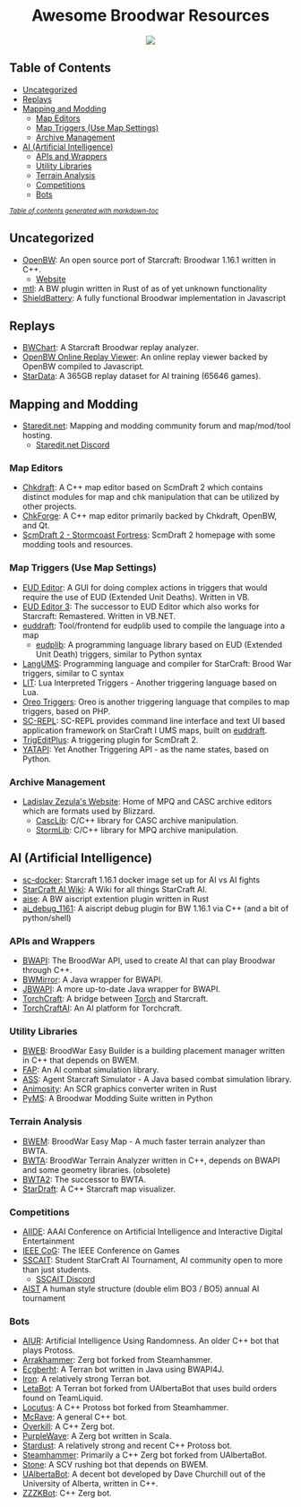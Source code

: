 <div align="center">
  <h1>
    Awesome Broodwar Resources
  </h1>

![](https://badgen.net/github/last-commit/TheEngineeringBay/Awesome-Broodwar-Resources)
</div>

## Table of Contents
- [Uncategorized](#uncategorized)
- [Replays](#replays)
- [Mapping and Modding](#mapping-and-modding)
  * [Map Editors](#map-editors)
  * [Map Triggers (Use Map Settings)](#map-triggers--use-map-settings-)
  * [Archive Management](#archive-management)
- [AI (Artificial Intelligence)](#ai--artificial-intelligence-)
  * [APIs and Wrappers](#apis-and-wrappers)
  * [Utility Libraries](#utility-libraries)
  * [Terrain Analysis](#terrain-analysis)
  * [Competitions](#competitions)
  * [Bots](#bots)

<small><i><a href='http://ecotrust-canada.github.io/markdown-toc/'>Table of contents generated with markdown-toc</a></i></small>


## Uncategorized
- [OpenBW](https://github.com/OpenBW/openbw): An open source port of Starcraft: Broodwar 1.16.1 written in C++.
  - [Website](http://www.openbw.com/)
- [mtl](https://github.com/neivv/mtl): A BW plugin written in Rust of as of yet unknown functionality 
- [ShieldBattery](https://github.com/ShieldBattery/ShieldBattery): A fully functional Broodwar implementation in Javascript

## Replays
- [BWChart](https://bwchart.wordpress.com/): A Starcraft Broodwar replay analyzer.
- [OpenBW Online Replay Viewer](http://www.openbw.com/replay-viewer/): An online replay viewer backed by OpenBW compiled to Javascript.
- [StarData](https://github.com/TorchCraft/StarData): A 365GB replay dataset for AI training (65646 games).

## Mapping and Modding
- [Staredit.net](http://www.staredit.net/): Mapping and modding community forum and map/mod/tool hosting.
  - [Staredit.net Discord](https://discord.gg/rKs3NDc)

### Map Editors
- [Chkdraft](https://github.com/jjf28/Chkdraft): A C++ map editor based on ScmDraft 2 which contains distinct modules for map and chk manipulation that can be utilized by other projects.
- [ChkForge](https://github.com/heinermann/ChkForge): A C++ map editor primarily backed by Chkdraft, OpenBW, and Qt.
- [ScmDraft 2 - Stormcoast Fortress](http://www.stormcoast-fortress.net/): ScmDraft 2 homepage with some modding tools and resources.
 
### Map Triggers (Use Map Settings)
- [EUD Editor](https://github.com/Buizz/EUDEditor): A GUI for doing complex actions in triggers that would require the use of EUD (Extended Unit Deaths). Written in VB.
- [EUD Editor 3](https://github.com/Buizz/EUD-Editor-3): The successor to EUD Editor which also works for Starcraft: Remastered. Written in VB.NET.
- [euddraft](https://github.com/phu54321/euddraft): Tool/frontend for eudplib used to compile the language into a map
  - [eudplib](https://github.com/phu54321/eudplib): A programming language library based on EUD (Extended Unit Death) triggers, similar to Python syntax
- [LangUMS](https://github.com/LangUMS/langums): Programming language and compiler for StarCraft: Brood War triggers, similar to C syntax
- [LIT](http://www.staredit.net/topic/16432/): Lua Interpreted Triggers - Another triggering language based on Lua.
- [Oreo Triggers](https://github.com/brandonlilly/oreo-triggers): Oreo is another triggering language that compiles to map triggers, based on PHP.
- [SC-REPL](https://github.com/mighty1231/screpl): SC-REPL provides command line interface and text UI based application framework on StarCraft I UMS maps, built on [euddraft](https://github.com/armoha/euddraft).
- [TrigEditPlus](https://github.com/phu54321/TrigEditPlus): A triggering plugin for ScmDraft 2.
- [YATAPI](https://github.com/sethmachine/yatapi): Yet Another Triggering API - as the name states, based on Python.

### Archive Management
- [Ladislav Zezula's Website](http://www.zezula.net/en/fstools/main.html): Home of MPQ and CASC archive editors which are formats used by Blizzard.
  - [CascLib](https://github.com/ladislav-zezula/CascLib): C/C++ library for CASC archive manipulation.
  - [StormLib](https://github.com/ladislav-zezula/StormLib): C/C++ library for MPQ archive manipulation.


## AI (Artificial Intelligence)
- [sc-docker](https://github.com/Games-and-Simulations/sc-docker): Starcraft 1.16.1 docker image set up for AI vs AI fights
- [StarCraft AI Wiki](http://www.starcraftai.com/): A Wiki for all things StarCraft AI.
- [aise](https://github.com/neivv/aise): A BW aiscript extention plugin written in Rust
- [ai_debug_1161](https://github.com/neivv/ai_debug_1161): A aiscript debug plugin for BW 1.16.1 via C++ (and a bit of python/shell)

### APIs and Wrappers
- [BWAPI](https://github.com/bwapi/bwapi): The BroodWar API, used to create AI that can play Broodwar through C++.
- [BWMirror](https://github.com/vjurenka/BWMirror): A Java wrapper for BWAPI.
- [JBWAPI](https://github.com/JavaBWAPI/JBWAPI): A more up-to-date Java wrapper for BWAPI.
- [TorchCraft](https://github.com/TorchCraft/TorchCraft): A bridge between [Torch](https://en.wikipedia.org/wiki/Torch_%28machine_learning%29) and Starcraft.
- [TorchCraftAI](https://github.com/TorchCraft/TorchCraftAI): An AI platform for Torchcraft.

### Utility Libraries
- [BWEB](https://github.com/Cmccrave/BWEB): BroodWar Easy Builder is a building placement manager written in C++ that depends on BWEM.
- [FAP](https://github.com/N00byEdge/FAP): An AI combat simulation library.
- [ASS](https://github.com/JavaBWAPI/ass): Agent Starcraft Simulator - A Java based combat simulation library.
- [Animosity](https://github.com/neivv/animosity): An SCR graphics converter writen in Rust 
- [PyMS](https://github.com/poiuyqwert/PyMS): A Broodwar Modding Suite written in Python

### Terrain Analysis
- [BWEM](http://bwem.sourceforge.net/): BroodWar Easy Map - A much faster terrain analyzer than BWTA.
- [BWTA](https://code.google.com/archive/p/bwta/): BroodWar Terrain Analyzer written in C++, depends on BWAPI and some geometry libraries. (obsolete)
- [BWTA2](https://bitbucket.org/auriarte/bwta2): The successor to BWTA.
- [StarDraft](https://github.com/davechurchill/stardraft): A C++ Starcraft map visualizer.

### Competitions
- [AIIDE](http://www.starcraftaicompetition.com/): AAAI Conference on Artificial Intelligence and Interactive Digital Entertainment
- [IEEE CoG](https://cilab.gist.ac.kr/sc_competition/): The IEEE Conference on Games
- [SSCAIT](https://sscaitournament.com/): Student StarCraft AI Tournament, AI community open to more than just students.
  - [SSCAIT Discord](https://discord.gg/quCtpKe)
- [AIST](https://sites.google.com/view/aistarcrafttournament/aist) A human style structure (double elim BO3 / BO5) annual AI tournament


### Bots
- [AIUR](https://github.com/richoux/AIUR): Artificial Intelligence Using Randomness. An older C++ bot that plays Protoss.
- [Arrakhammer](https://github.com/avan994/Arrakhammer): Zerg bot forked from Steamhammer.
- [Ecgberht](https://github.com/Jabbo16/Ecgberht): A Terran bot written in Java using BWAPI4J.
- [Iron](http://bwem.sourceforge.net/Iron.html): A relatively strong Terran bot.
- [LetaBot](https://github.com/MartinRooijackers/LetaBot): A Terran bot forked from UAlbertaBot that uses build orders found on TeamLiquid.
- [Locutus](https://github.com/bmnielsen/Locutus): A C++ Protoss bot forked from Steamhammer.
- [McRave](https://github.com/Cmccrave/McRave): A general C++ bot.
- [Overkill](https://github.com/sijiaxu/Overkill): A C++ Zerg bot.
- [PurpleWave](https://github.com/dgant/PurpleWave): A Zerg bot written in Scala.
- [Stardust](https://github.com/bmnielsen/Stardust): A relatively strong and recent C++ Protoss bot.
- [Steamhammer](http://satirist.org/ai/starcraft/steamhammer/): Primarily a C++ Zerg bot forked from UAlbertaBot.
- [Stone](http://bwem.sourceforge.net/Stone.html): A SCV rushing bot that depends on BWEM.
- [UAlbertaBot](https://github.com/davechurchill/ualbertabot): A decent bot developed by Dave Churchill out of the University of Alberta, written in C++.
- [ZZZKBot](https://github.com/chriscoxe/ZZZKBot): C++ Zerg bot.
